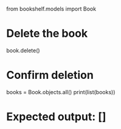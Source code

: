 from bookshelf.models import Book

# Delete the book
book.delete()

# Confirm deletion
books = Book.objects.all()
print(list(books))


# Expected output: []
